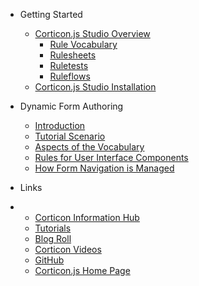 - Getting Started

  - [Corticon.js Studio Overview](README.md)
    - [Rule Vocabulary](Getting-Started/Vocabulary.md)
    - [Rulesheets](Getting-Started/Rulesheets.md)
    - [Ruletests](Getting-Started/Ruletests.md)
    - [Ruleflows](Getting-Started/Ruleflows.md)
  - [Corticon.js Studio Installation](Getting-Started/Installation.md)
- Dynamic Form Authoring

  - [Introduction](Authoring-the-Rules/Rule-Modeling-Intro.md)
  - [Tutorial Scenario](Authoring-the-Rules/Tutorial-Intro.md)
  - [Aspects of the Vocabulary](Authoring-the-Rules/Data-Model.md)
  - [Rules for User Interface Components](Authoring-the-Rules/Tutorial-Vocabulary.md)
  - [How Form Navigation is Managed](Authoring-the-Rules/Dynamic-Form-Rules-Notes.md)
- Links
- - [Corticon Information Hub](https://docs.progress.com/category/corticon-information-hub)
  - [Tutorials](https://www.progress.com/corticon/corticon-learning-center)
  - [Blog Roll](https://www.progress.com/blogs/cognitive-services)
  - [Corticon Videos](https://docs.progress.com/category/corticon-videos)
  - [GitHub](https://github.com/corticon/)
  - [Corticon.js Home Page](https://www.progress.com/corticon-js)
